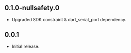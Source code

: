 ## 0.1.0-nullsafety.0

* Upgraded SDK constraint & dart_serial_port dependency.

## 0.0.1

* Initial release.
